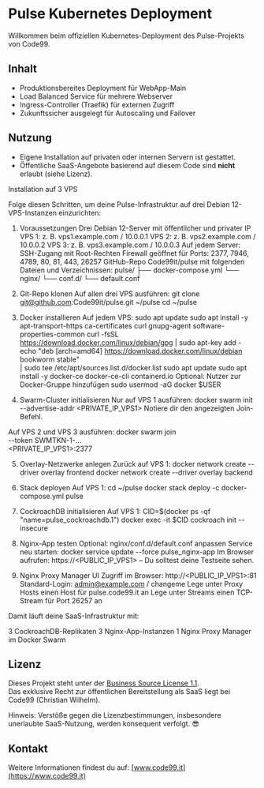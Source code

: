 # Pulse Kubernetes Deployment

Willkommen beim offiziellen Kubernetes-Deployment des Pulse-Projekts von Code99.

## Inhalt

- Produktionsbereites Deployment für WebApp-Main
- Load Balanced Service für mehrere Webserver
- Ingress-Controller (Traefik) für externen Zugriff
- Zukunftssicher ausgelegt für Autoscaling und Failover

## Nutzung

- Eigene Installation auf privaten oder internen Servern ist gestattet.
- Öffentliche SaaS-Angebote basierend auf diesem Code sind **nicht** erlaubt (siehe Lizenz).

Installation auf 3 VPS

Folge diesen Schritten, um deine Pulse-Infrastruktur auf drei Debian 12-VPS-Instanzen einzurichten:

1. Voraussetzungen
Drei Debian 12-Server mit öffentlicher und privater IP
VPS 1: z. B. vps1.example.com / 10.0.0.1
VPS 2: z. B. vps2.example.com / 10.0.0.2
VPS 3: z. B. vps3.example.com / 10.0.0.3
Auf jedem Server:
SSH-Zugang mit Root-Rechten
Firewall geöffnet für Ports: 2377, 7946, 4789, 80, 81, 443, 26257
GitHub-Repo Code99it/pulse mit folgenden Dateien und Verzeichnissen:
pulse/
├── docker-compose.yml
└── nginx/
└── conf.d/
└── default.conf

3. Git-Repo klonen
Auf allen drei VPS ausführen:
git clone git@github.com:Code99it/pulse.git ~/pulse
cd ~/pulse

4. Docker installieren
Auf jedem VPS:
sudo apt update
sudo apt install -y apt-transport-https ca-certificates curl gnupg-agent software-properties-common
curl -fsSL https://download.docker.com/linux/debian/gpg | sudo apt-key add -
echo "deb [arch=amd64] https://download.docker.com/linux/debian bookworm stable" \
| sudo tee /etc/apt/sources.list.d/docker.list
sudo apt update
sudo apt install -y docker-ce docker-ce-cli containerd.io
Optional: Nutzer zur Docker-Gruppe hinzufügen
sudo usermod -aG docker $USER

5. Swarm-Cluster initialisieren
Nur auf VPS 1 ausführen:
docker swarm init --advertise-addr <PRIVATE_IP_VPS1>
Notiere dir den angezeigten Join-Befehl.

Auf VPS 2 und VPS 3 ausführen:
docker swarm join \
--token SWMTKN-1-… \
<PRIVATE_IP_VPS1>:2377

5. Overlay-Netzwerke anlegen
Zurück auf VPS 1:
docker network create --driver overlay frontend
docker network create --driver overlay backend

6. Stack deployen
Auf VPS 1:
cd ~/pulse
docker stack deploy -c docker-compose.yml pulse

7. CockroachDB initialisieren
Auf VPS 1:
CID=$(docker ps -qf "name=pulse_cockroachdb.1")
docker exec -it $CID cockroach init --insecure

8. Nginx-App testen
Optional: nginx/conf.d/default.conf anpassen
Service neu starten:
docker service update --force pulse_nginx-app
Im Browser aufrufen:
https://<PUBLIC_IP_VPS1>
– Du solltest deine Testseite sehen.

10. Nginx Proxy Manager UI
Zugriff im Browser: http://<PUBLIC_IP_VPS1>:81
Standard-Login: admin@example.com / changeme
Lege unter Proxy Hosts einen Host für pulse.code99.it an
Lege unter Streams einen TCP-Stream für Port 26257 an

Damit läuft deine SaaS-Infrastruktur mit:

3 CockroachDB-Replikaten
3 Nginx-App-Instanzen
1 Nginx Proxy Manager im Docker Swarm

## Lizenz

Dieses Projekt steht unter der [Business Source License 1.1](LICENSE).  
Das exklusive Recht zur öffentlichen Bereitstellung als SaaS liegt bei Code99 (Christian Wilhelm).

Hinweis: Verstöße gegen die Lizenzbestimmungen, insbesondere unerlaubte SaaS-Nutzung, werden konsequent verfolgt. 😎

## Kontakt

Weitere Informationen findest du auf: [www.code99.it](https://www.code99.it)
